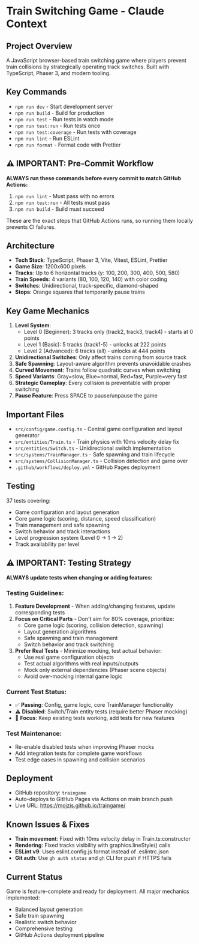 # Train Switching Game - Claude Context

## Project Overview
A JavaScript browser-based train switching game where players prevent train collisions by strategically operating track switches. Built with TypeScript, Phaser 3, and modern tooling.

## Key Commands
- `npm run dev` - Start development server
- `npm run build` - Build for production
- `npm run test` - Run tests in watch mode
- `npm run test:run` - Run tests once
- `npm run test:coverage` - Run tests with coverage
- `npm run lint` - Run ESLint
- `npm run format` - Format code with Prettier

## ⚠️ IMPORTANT: Pre-Commit Workflow
**ALWAYS run these commands before every commit to match GitHub Actions:**
1. `npm run lint` - Must pass with no errors
2. `npm run test:run` - All tests must pass
3. `npm run build` - Build must succeed

These are the exact steps that GitHub Actions runs, so running them locally prevents CI failures.

## Architecture
- **Tech Stack**: TypeScript, Phaser 3, Vite, Vitest, ESLint, Prettier
- **Game Size**: 1200x600 pixels
- **Tracks**: Up to 6 horizontal tracks (y: 100, 200, 300, 400, 500, 580)
- **Train Speeds**: 4 variants (80, 100, 120, 140) with color coding
- **Switches**: Unidirectional, track-specific, diamond-shaped
- **Stops**: Orange squares that temporarily pause trains

## Key Game Mechanics
1. **Level System**:
   - Level 0 (Beginner): 3 tracks only (track2, track3, track4) - starts at 0 points
   - Level 1 (Basic): 5 tracks (track1-5) - unlocks at 222 points
   - Level 2 (Advanced): 6 tracks (all) - unlocks at 444 points
2. **Unidirectional Switches**: Only affect trains coming from source track
3. **Safe Spawning**: Layout-aware algorithm prevents unavoidable crashes  
4. **Curved Movement**: Trains follow quadratic curves when switching
5. **Speed Variants**: Gray=slow, Blue=normal, Red=fast, Purple=very fast
6. **Strategic Gameplay**: Every collision is preventable with proper switching
7. **Pause Feature**: Press SPACE to pause/unpause the game

## Important Files
- `src/config/game.config.ts` - Central game configuration and layout generator
- `src/entities/Train.ts` - Train physics with 10ms velocity delay fix
- `src/entities/Switch.ts` - Unidirectional switch implementation
- `src/systems/TrainManager.ts` - Safe spawning and train lifecycle
- `src/systems/CollisionManager.ts` - Collision detection and game over
- `.github/workflows/deploy.yml` - GitHub Pages deployment

## Testing
37 tests covering:
- Game configuration and layout generation
- Core game logic (scoring, distance, speed classification)
- Train management and safe spawning
- Switch behavior and track interactions
- Level progression system (Level 0 → 1 → 2)
- Track availability per level

## ⚠️ IMPORTANT: Testing Strategy
**ALWAYS update tests when changing or adding features:**

### Testing Guidelines:
1. **Feature Development** - When adding/changing features, update corresponding tests
2. **Focus on Critical Parts** - Don't aim for 80% coverage, prioritize:
   - Core game logic (scoring, collision detection, spawning)
   - Layout generation algorithms
   - Safe spawning and train management
   - Switch behavior and track switching
3. **Prefer Real Tests** - Minimize mocking, test actual behavior:
   - Use real game configuration objects
   - Test actual algorithms with real inputs/outputs
   - Mock only external dependencies (Phaser scene objects)
   - Avoid over-mocking internal game logic

### Current Test Status:
- ✅ **Passing**: Config, game logic, core TrainManager functionality
- ⚠️ **Disabled**: Switch/Train entity tests (require better Phaser mocking)
- 🎯 **Focus**: Keep existing tests working, add tests for new features

### Test Maintenance:
- Re-enable disabled tests when improving Phaser mocks
- Add integration tests for complete game workflows
- Test edge cases in spawning and collision scenarios

## Deployment
- GitHub repository: `traingame`
- Auto-deploys to GitHub Pages via Actions on main branch push
- Live URL: https://mojzis.github.io/traingame/

## Known Issues & Fixes
- **Train movement**: Fixed with 10ms velocity delay in Train.ts:constructor
- **Rendering**: Fixed tracks visibility with graphics.lineStyle() calls
- **ESLint v9**: Uses eslint.config.js format instead of .eslintrc.json
- **Git auth**: Use `gh auth status` and `gh` CLI for push if HTTPS fails

## Current Status
Game is feature-complete and ready for deployment. All major mechanics implemented:
- Balanced layout generation
- Safe train spawning
- Realistic switch behavior
- Comprehensive testing
- GitHub Actions deployment pipeline